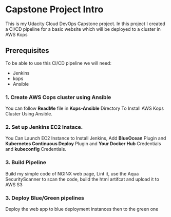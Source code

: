 # Capstone Project Intro

This is my Udacity Cloud DevOps Capstone project. In this project I created a CI/CD pipeline for a basic website which will be deployed to a cluster in AWS Kops

## Prerequisites

To be able to use this CI/CD pipeline we will need:
- Jenkins
- kops
- Ansible

### 1. Create AWS Cops cluster using Ansible

You can follow **ReadMe** file in **Kops-Ansible** Directory To Install AWS Kops Cluster Using Ansible.

### 2. Set up Jenkins EC2 Instace.

You Can Launch EC2 Instance to Install Jenkins, Add **BlueOcean** Plugin and **Kubernetes Continuous Deploy** Plugin and **Your Docker Hub** Credentials and **kubeconfig** Credentials.

### 3. Build Pipeline

Build my simple code of NGINX web page, Lint it, use the Aqua SecurityScanner to scan the code, build the html artifcat and upload it to AWS S3

### 3. Deploy Blue/Green pipelines

Deploy the web app to blue deployment instances then to the green one
